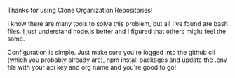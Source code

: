 Thanks for using Clone Organization Repositories!

I know there are many tools to solve this problem, but all I've found are bash
files. I just understand node.js better and I figured that others might feel the
same.

Configuration is simple. Just make sure you're logged into the github cli (which
you probably already are), npm install packages and update the .env file with
your api key and org name and you're good to go!
